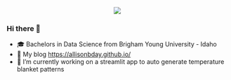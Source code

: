 <p align="center">
  <a href="https://skillicons.dev">
    <img src="https://skillicons.dev/icons?i=py,r,md,github,vscode" />
  </a>
</p>

### Hi there 👋


- 🎓 Bachelors in Data Science from Brigham Young University - Idaho
- 🔗 My blog https://allisonbday.github.io/
- 🔭 I’m currently working on a streamlit app to auto generate temperature blanket patterns


<!---
- 🔭 I’m currently working on ...
- 🌱 I’m currently learning ...
- 👯 I’m looking to collaborate on ...
- 🤔 I’m looking for help with ...
- 💬 Ask me about ...
- 📫 How to reach me: ...
- ⚡ Fun fact: ...
-->
